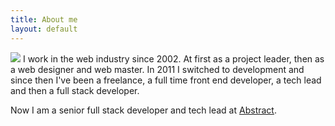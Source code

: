 ```yaml
---
title: About me
layout: default
---
```


![](http://francescobedussi.it/media/francesco_bedussi_qrrq5e_c_scale,w_1600.jpg)
I work in the web industry since 2002. At first as a project leader, then as a web designer and web master. In 2011 I switched to development and since then I've been a freelance, a full time front end developer, a tech lead and then a full stack developer.

Now I am a senior full stack developer and tech lead at [Abstract](https://abstract.it/it).
